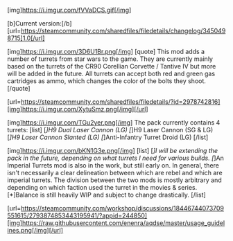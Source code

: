[img]https://i.imgur.com/fVVaDCS.gif[/img]

[b]Current version:[/b] [url=https://steamcommunity.com/sharedfiles/filedetails/changelog/3450498715]1.0[/url]

[img]https://i.imgur.com/3D6U1Br.png[/img]
[quote]
This mod adds a number of turrets from star wars to the game. They are currently mainly based on the turrets of the CR90 Corellian Corvette / Tantive IV but more will be added in the future. All turrets can accept both red and green gas cartridges as ammo, which changes the color of the bolts they shoot.
[/quote]

[url=https://steamcommunity.com/sharedfiles/filedetails/?id=2978742816][img]https://i.imgur.com/XytuSmz.png[/img][/url]


[img]https://i.imgur.com/TGu2yer.png[/img]
The pack currently contains 4 turrets:
[list]
[*]H9 Dual Laser Cannon (LG)
[*]H9 Laser Cannon (SG & LG)
[*]H9 Laser Cannon Slanted (LG)
[*]Anti-Infantry Turret Droid (LG)
[/list]


[img]https://i.imgur.com/bKN1G3e.png[/img]
[list]
[*]I will be extending the pack in the future, depending on what turrets I need for various builds.
[*]An Imperial Turrets mod is also in the work, but still early on. In general, there isn't necessarily a clear delineation between which are rebel and which are imperial turrets. The division between the two mods is mostly arbitrary and depending on which faction used the turret in the movies & series.
[*]Balance is still heavily WIP and subject to change drastically.
[/list]


[url=https://steamcommunity.com/workshop/discussions/18446744073709551615/2793874853443195941/?appid=244850][img]https://raw.githubusercontent.com/enenra/aqdse/master/usage_guidelines.png[/img][/url]